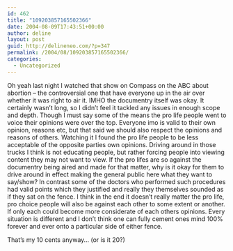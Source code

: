```yaml
---
id: 462
title: "109203857165502366"
date: 2004-08-09T17:43:51+00:00
author: deline
layout: post
guid: http://delineneo.com/?p=347
permalink: /2004/08/109203857165502366/
categories:
  - Uncategorized
---
```

Oh yeah last night I watched that show on Compass on the ABC about abortion &#8211; the controversial one that have everyone up in the air over whether it was right to air it. IMHO the documentry itself was okay. It certainly wasn&#8217;t long, so I didn&#8217;t feel it tackled any issues in enough scope and depth. Though I must say some of the means the pro life people went to voice their opinions were over the top. Everyone imo is valid to their own opinion, reasons etc, but that said we should also respect the opinions and reasons of others. Watching it I found the pro life people to be less acceptable of the opposite parties own opinions. Driving around in those trucks I think is not educating people, but rather forcing people into viewing content they may not want to view. If the pro lifes are so against the documentry being aired and made for that matter, why is it okay for them to drive around in effect making the general public here what they want to say/show? In contrast some of the doctors who performed such procedures had valid points which they justified and really they themselves sounded as if they sat on the fence. I think in the end it doesn&#8217;t really matter the pro life, pro choice people will also be against each other to some extent or another. If only each could become more considerate of each others opinions. Every situation is different and I don&#8217;t think one can fully cement ones mind 100% forever and ever onto a particular side of either fence.

That&#8217;s my 10 cents anyway&#8230; (or is it 20?)